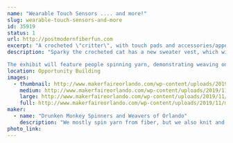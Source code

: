 ```yaml
---
name: "Wearable Touch Sensors .... and more!"
slug: wearable-touch-sensors-and-more
id: 35919
status: 1
url: http://postmodernfiberfun.com
excerpt: "A crocheted \"critter\", with touch pads and accessories/appendages of handspun conductive yarn to touch and interact with, plus handwoven fabric with touch sensors.  Demo of spinning and weaving yarn.  Free take-away activity."
description: "Sparky the crocheted cat has a new sweater vest, which will have an Adafruit Circuit Playground Express on its \"chest\" (think Iron Man).  The CPE has build in LEDs, sound, etc. which will be activated by touching various conductive areas/appendages.  Conductive fiber spun and plyed with orange wool yarn will be used to make touch pads and a hat/appendage.  Small handwoven fabric pieces also have touch sensors woven in, with either conductive thread or handspun conductive yarn for the sensor area.  The Cat Cube has a conductive ear on the cat face, and conductive crocheted blocks on each side, again using an Adafruit Circuit Playground Express.

The exhibit will feature people spinning yarn, demonstrating weaving on different types of looms, and a free take-away (or do it now) weaving activity."
location: Opportunity Building
images:
  - thumbnail: http://www.makerfaireorlando.com/wp-content/uploads/2019/11/mf-touch-cube-drawer-side-oct-2019-small.jpg
    medium: http://www.makerfaireorlando.com/wp-content/uploads/2019/11/mf-touch-cube-drawer-side-oct-2019-small.jpg
    large: http://www.makerfaireorlando.com/wp-content/uploads/2019/11/mf-touch-cube-drawer-side-oct-2019-small.jpg
    full: http://www.makerfaireorlando.com/wp-content/uploads/2019/11/mf-touch-cube-drawer-side-oct-2019-small.jpg
maker:
  - name: "Drunken Monkey Spinners and Weavers of Orlando"
    description: "We mostly spin yarn from fiber, but we also knit and weave.  We include new tools (EL wire, Arduino, Raspberry Pi, particle photon, RFID tags, sensors, LEDs, etc.) with traditional techniques to make e-textiles.  "
photo_link: 
---
```

